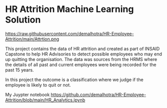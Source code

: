 
# HR Attrition Machine Learning Solution

https://raw.githubusercontent.com/demalhotra/HR-Employee-Attrition/main/Attrtion.png

This project contains the data of HR attrition and created as part of INSAID Capstone to help HR Advisories to detect possible employees who may end up quitting the organisation. The data was sources from the HRMS where the details of all past and current employees were being recorded for the past 15 years. 

In this project the outcome is a classification where we judge if the employee is likely to quit or not. 

My Juypter notebook
https://github.com/demalhotra/HR-Employee-Attrition/blob/main/HR_Analytics.ipynb

